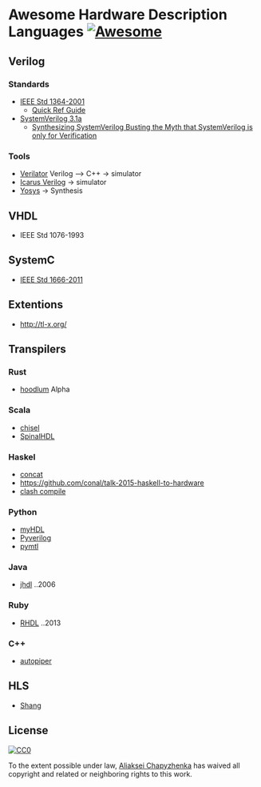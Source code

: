# Awesome Hardware Description Languages [![Awesome](https://cdn.rawgit.com/sindresorhus/awesome/d7305f38d29fed78fa85652e3a63e154dd8e8829/media/badge.svg)](https://github.com/sindresorhus/awesome)

## Verilog

### Standards
 * [IEEE Std 1364-2001](https://inst.eecs.berkeley.edu/~cs150/fa06/Labs/verilog-ieee.pdf)
   - [Quick Ref Guide](http://sutherland-hdl.com/pdfs/verilog_2001_ref_guide.pdf)
 * [SystemVerilog 3.1a](http://www.ece.uah.edu/~gaede/cpe526/SystemVerilog_3.1a.pdf)
   - [Synthesizing SystemVerilog
Busting the Myth that SystemVerilog is only for Verification](http://sutherland-hdl.com/papers/2013-SNUG-SV_Synthesizable-SystemVerilog_paper.pdf)

### Tools
 * [Verilator](https://www.veripool.org/wiki/verilator) Verilog --> C++ -> simulator
 * [Icarus Verilog](http://iverilog.icarus.com/) -> simulator
 * [Yosys](http://www.clifford.at/yosys/) -> Synthesis

## VHDL
 * IEEE Std 1076-1993

## SystemC
 * [IEEE Std 1666-2011](http://paginas.fe.up.pt/~ee07166/lib/exe/fetch.php?media=1666-2011.pdf)

## Extentions
 * http://tl-x.org/

## Transpilers

### Rust
 * [hoodlum](https://github.com/tcr/hoodlum) Alpha

### Scala
 * [chisel](https://github.com/ucb-bar/chisel)
 * [SpinalHDL](https://github.com/SpinalHDL/SpinalHDL)

### Haskel
 * [concat](https://github.com/conal/concat)
 * https://github.com/conal/talk-2015-haskell-to-hardware
 * [clash compile](https://github.com/clash-lang/clash-compiler)

### Python
 * [myHDL](https://github.com/myhdl/myhdl)
 * [Pyverilog](https://github.com/PyHDI/Pyverilog)
 * [pymtl](https://github.com/cornell-brg/pymtl)

### Java
 * [jhdl](http://www.jhdl.org/) ..2006
 
### Ruby
 * [RHDL](https://github.com/philtomson/RHDL) ..2013

### C++
 * [autopiper](https://github.com/google/autopiper)

## HLS
 * [Shang](https://github.com/etherzhhb/Shang)

## License

[![CC0](http://mirrors.creativecommons.org/presskit/buttons/88x31/svg/cc-zero.svg)](https://creativecommons.org/publicdomain/zero/1.0/)

To the extent possible under law, [Aliaksei Chapyzhenka](http://drom.io) has waived all copyright and related or neighboring rights to this work.
